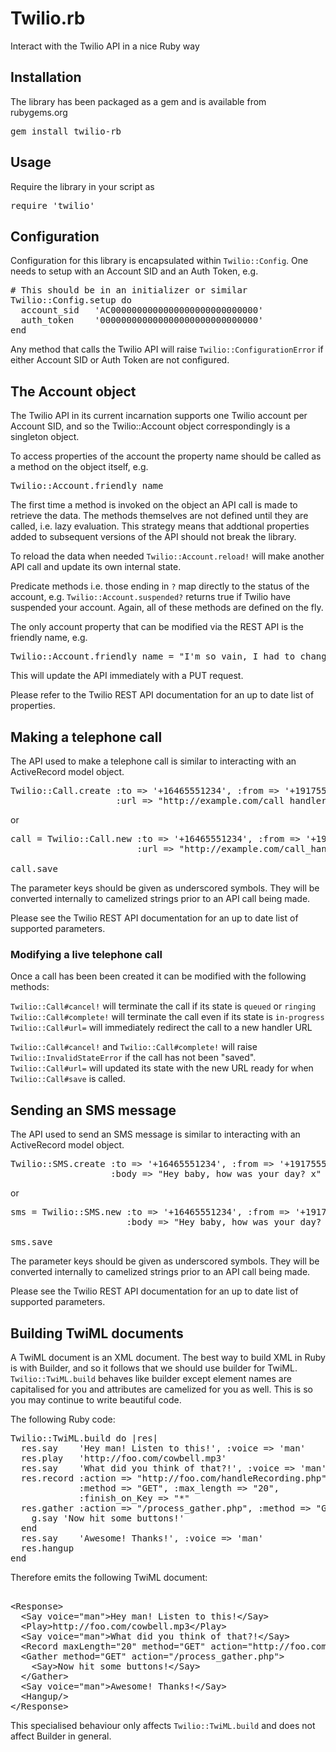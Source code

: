 
# Twilio.rb

Interact with the Twilio API in a nice Ruby way

## Installation

The library has been packaged as a gem and is available from rubygems.org

<pre>gem install twilio-rb</pre>

## Usage

Require the library in your script as

<pre>require 'twilio'</pre>

## Configuration

Configuration for this library is encapsulated within `Twilio::Config`. One needs to setup with an Account SID and an Auth Token, e.g.

<pre># This should be in an initializer or similar
Twilio::Config.setup do
  account_sid   'AC0000000000000000000000000000'
  auth_token    '000000000000000000000000000000'
end</pre>

Any method that calls the Twilio API will raise `Twilio::ConfigurationError` if either Account SID or Auth Token are not configured.

## The Account object

The Twilio API in its current incarnation supports one Twilio account per Account SID, and so the Twilio::Account object correspondingly is a singleton object.

To access properties of the account the property name should be called as a method on the object itself, e.g.

<pre>Twilio::Account.friendly_name</pre>

The first time a method is invoked on the object an API call is made to retrieve the data. The methods themselves are not defined until they are called, i.e. lazy evaluation. This strategy means that addtional properties added to subsequent versions of the API should not break the library.

To reload the data when needed `Twilio::Account.reload!` will make another API call and update its own internal state.

Predicate methods i.e. those ending in `?` map directly to the status of the account, e.g. `Twilio::Account.suspended?` returns true if Twilio have suspended your account. Again, all of these methods are defined on the fly.

The only account property that can be modified via the REST API is the friendly name, e.g.

<pre>Twilio::Account.friendly_name = "I'm so vain, I had to change my name!"</pre>

This will update the API immediately with a PUT request.

Please refer to the Twilio REST API documentation for an up to date list of properties.

## Making a telephone call

The API used to make a telephone call is similar to interacting with an ActiveRecord model object.
<pre>Twilio::Call.create :to => '+16465551234', :from => '+19175550000', 
                    :url => "http://example.com/call_handler"</pre>
or
<pre>call = Twilio::Call.new :to => '+16465551234', :from => '+19175550000', 
                        :url => "http://example.com/call_handler"

call.save</pre>

The parameter keys should be given as underscored symbols. They will be converted internally to camelized strings prior to an API call being made.

Please see the Twilio REST API documentation for an up to date list of supported parameters. 

### Modifying a live telephone call

Once a call has been been created it can be modified with the following methods:

`Twilio::Call#cancel!` will terminate the call if its state is `queued` or `ringing`
`Twilio::Call#complete!` will terminate the call even if its state is `in-progress`
`Twilio::Call#url=` will immediately redirect the call to a new handler URL

`Twilio::Call#cancel!` and `Twilio::Call#complete!` will raise `Twilio::InvalidStateError` if the call has not been "saved". 
`Twilio::Call#url=` will updated its state with the new URL ready for when `Twilio::Call#save` is called.

## Sending an SMS message

The API used to send an SMS message is similar to interacting with an ActiveRecord model object.
<pre>Twilio::SMS.create :to => '+16465551234', :from => '+19175550000', 
                   :body => "Hey baby, how was your day? x"</pre>
or
<pre>sms = Twilio::SMS.new :to => '+16465551234', :from => '+19175550000', 
                      :body => "Hey baby, how was your day? x"

sms.save</pre>

The parameter keys should be given as underscored symbols. They will be converted internally to camelized strings prior to an API call being made.

Please see the Twilio REST API documentation for an up to date list of supported parameters.

## Building TwiML documents

A TwiML document is an XML document. The best way to build XML in Ruby is with Builder, and so it follows that we should use builder for TwiML. `Twilio::TwiML.build` behaves like builder except element names are capitalised for you and attributes are camelized for you as well. This is so you may continue to write beautiful code.

The following Ruby code:

<pre>Twilio::TwiML.build do |res| 
  res.say    'Hey man! Listen to this!', :voice => 'man'
  res.play   'http://foo.com/cowbell.mp3'
  res.say    'What did you think of that?!', :voice => 'man'
  res.record :action => "http://foo.com/handleRecording.php",
             :method => "GET", :max_length => "20",
             :finish_on_Key => "*"
  res.gather :action => "/process_gather.php", :method => "GET" do |g|
    g.say 'Now hit some buttons!'
  end
  res.say    'Awesome! Thanks!', :voice => 'man'
  res.hangup
end</pre>

Therefore emits the following TwiML document:

<pre><?xml version="1.0" encoding="UTF-8"?>
&lt;Response&gt;
  &lt;Say voice="man"&gt;Hey man! Listen to this!&lt;/Say&gt;
  &lt;Play&gt;http://foo.com/cowbell.mp3&lt;/Play&gt;
  &lt;Say voice="man"&gt;What did you think of that?!&lt;/Say&gt;
  &lt;Record maxLength="20" method="GET" action="http://foo.com/handleRecording.php" finishOnKey="*"/&gt;
  &lt;Gather method="GET" action="/process_gather.php"&gt;
    &lt;Say&gt;Now hit some buttons!&lt;/Say&gt;
  &lt;/Gather&gt;
  &lt;Say voice="man"&gt;Awesome! Thanks!&lt;/Say&gt;
  &lt;Hangup/&gt;
&lt;/Response&gt;
</pre>

This specialised behaviour only affects `Twilio::TwiML.build` and does not affect Builder in general.
